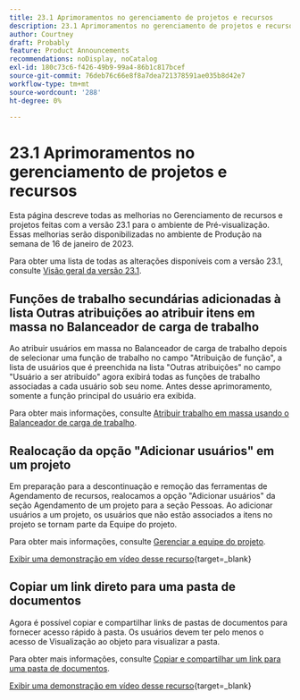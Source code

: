 ```yaml
---
title: 23.1 Aprimoramentos no gerenciamento de projetos e recursos
description: 23.1 Aprimoramentos no gerenciamento de projetos e recursos
author: Courtney
draft: Probably
feature: Product Announcements
recommendations: noDisplay, noCatalog
exl-id: 180c73c6-f426-49b9-99a4-86b1c817bcef
source-git-commit: 76deb76c66e8f8a7dea721378591ae035b8d42e7
workflow-type: tm+mt
source-wordcount: '288'
ht-degree: 0%

---
```


# 23.1 Aprimoramentos no gerenciamento de projetos e recursos

Esta página descreve todas as melhorias no Gerenciamento de recursos e projetos feitas com a versão 23.1 para o ambiente de Pré-visualização. Essas melhorias serão disponibilizadas no ambiente de Produção na semana de 16 de janeiro de 2023.

Para obter uma lista de todas as alterações disponíveis com a versão 23.1, consulte [Visão geral da versão 23.1](/help/quicksilver/product-announcements/product-releases/23.1-release-activity/23-1-release-overview.md).

## Funções de trabalho secundárias adicionadas à lista Outras atribuições ao atribuir itens em massa no Balanceador de carga de trabalho

Ao atribuir usuários em massa no Balanceador de carga de trabalho depois de selecionar uma função de trabalho no campo &quot;Atribuição de função&quot;, a lista de usuários que é preenchida na lista &quot;Outras atribuições&quot; no campo &quot;Usuário a ser atribuído&quot; agora exibirá todas as funções de trabalho associadas a cada usuário sob seu nome. Antes desse aprimoramento, somente a função principal do usuário era exibida.

Para obter mais informações, consulte [Atribuir trabalho em massa usando o Balanceador de carga de trabalho](/help/quicksilver/resource-mgmt/workload-balancer/assign-work-in-workload-balancer-in-bulk.md).

## Realocação da opção &quot;Adicionar usuários&quot; em um projeto

Em preparação para a descontinuação e remoção das ferramentas de Agendamento de recursos, realocamos a opção &quot;Adicionar usuários&quot; da seção Agendamento de um projeto para a seção Pessoas. Ao adicionar usuários a um projeto, os usuários que não estão associados a itens no projeto se tornam parte da Equipe do projeto.

Para obter mais informações, consulte [Gerenciar a equipe do projeto](/help/quicksilver/manage-work/projects/planning-a-project/manage-project-team.md).

[Exibir uma demonstração em vídeo desse recurso](https://video.tv.adobe.com/v/3412443/){target=_blank}

## Copiar um link direto para uma pasta de documentos

Agora é possível copiar e compartilhar links de pastas de documentos para fornecer acesso rápido à pasta. Os usuários devem ter pelo menos o acesso de Visualização ao objeto para visualizar a pasta.

Para obter mais informações, consulte [Copiar e compartilhar um link para uma pasta de documentos](/help/quicksilver/documents/managing-documents/copy-a-doc-folder-url.md).

[Exibir uma demonstração em vídeo desse recurso](https://video.tv.adobe.com/v/3412385/){target=_blank}
